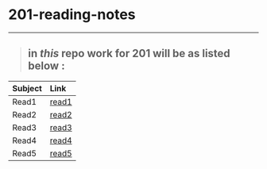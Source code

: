 # 201-reading-notes

---

> ## in *this* repo work for **201** will be as listed below :

| Subject                       | Link 
|------------------------------ |:---------------------------
|Read1                          |[read1](https://ihab1990.github.io/201-reading-notes/read1)
|Read2                          |[read2](https://ihab1990.github.io/201-reading-notes/class-02)
|Read3                          |[read3](https://ihab1990.github.io/201-reading-notes/read3)
|Read4                          |[read4](https://ihab1990.github.io/201-reading-notes/read4)
|Read5                          |[read5](https://ihab1990.github.io/201-reading-notes/read5)